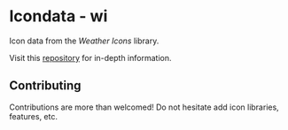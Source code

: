 # Icondata - wi

Icon data from the *Weather Icons* library.

Visit this [repository](https://github.com/Carlosted/icondata) for in-depth information.

## Contributing

Contributions are more than welcomed!
Do not hesitate add icon libraries, features, etc.